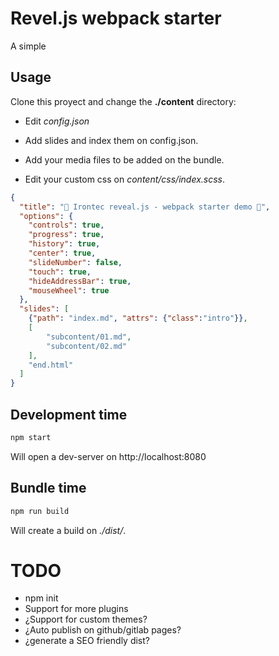 # Revel.js webpack starter

A simple

## Usage

Clone this proyect and change the **./content** directory:

* Edit _config.json_

* Add slides and index them on config.json.

* Add your media files to be added on the bundle.

* Edit your custom css on _content/css/index.scss_.


```json
{
  "title": "🦄 Irontec reveal.js - webpack starter demo 🦄",
  "options": {
    "controls": true,
    "progress": true,
    "history": true,
    "center": true,
    "slideNumber": false,
    "touch": true,
    "hideAddressBar": true,
    "mouseWheel": true
  },
  "slides": [
    {"path": "index.md", "attrs": {"class":"intro"}},
    [
        "subcontent/01.md",
        "subcontent/02.md"
    ],
    "end.html"
  ]
}
```


## Development time


```bash
npm start
```

Will open a dev-server on http://localhost:8080


## Bundle time

```bash
npm run build
```

Will create a build on _./dist/_.


# TODO

* npm init
* Support for more plugins
* ¿Support for custom themes?
* ¿Auto publish on github/gitlab pages?
* ¿generate a SEO friendly dist?



